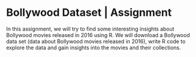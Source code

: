 # Bollywood Dataset | Assignment

In this assignment, we will try to find some interesting insights about Bollywood movies released in 2016 using R. 
We will download a Bollywood data set (data about Bollywood movies released in 2016), 
write R code to explore the data and gain insights into the movies and their collections.
